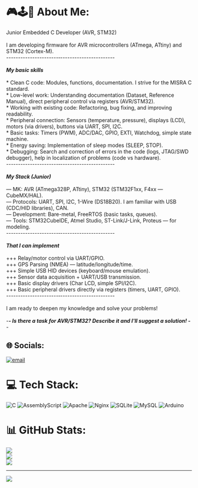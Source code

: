 # 🎮🕹️👾 About Me:
Junior Embedded C Developer (AVR, STM32)<br><br>I am developing firmware for AVR microcontrollers (ATmega, ATtiny) and STM32 (Cortex-M).<br>----------------------‐-----------------------<br><br>___My basic skills___<br><br>* Clean C code: Modules, functions, documentation. I strive for the MISRA C standard.<br>* Low-level work: Understanding documentation (Dataset, Reference Manual), direct peripheral control via registers (AVR/STM32).<br>* Working with existing code: Refactoring, bug fixing, and improving readability.<br>* Peripheral connection: Sensors (temperature, pressure), displays (LCD), motors (via drivers), buttons via UART, SPI, I2C.<br>* Basic tasks: Timers (PWM), ADC/DAC, GPIO, EXTI, Watchdog, simple state machine.<br>* Energy saving: Implementation of sleep modes (SLEEP, STOP).<br>* Debugging: Search and correction of errors in the code (logs, JTAG/SWD debugger), help in localization of problems (code vs hardware).<br>----------------------‐-----------------------<br><br>___My Stack (Junior)___<br><br>— MK: AVR (ATmega328P, ATtiny), STM32 (STM32F1xx, F4xx — CubeMX/HAL).<br>— Protocols: UART, SPI, I2C, 1-Wire (DS18B20). I am familiar with USB (CDC/HID libraries), CAN.<br>— Development: Bare-metal, FreeRTOS (basic tasks, queues).<br>— Tools: STM32CubeIDE, Atmel Studio, ST-Link/J-Link, Proteus — for modeling.<br>----------------------‐-----------------------<br><br>___That I can implement___<br><br>+++ Relay/motor control via UART/GPIO.<br>+++ GPS Parsing (NMEA) — latitude/longitude/time.<br>+++ Simple USB HID devices (keyboard/mouse emulation).<br>+++ Sensor data acquisition + UART/USB transmission.<br>+++ Basic display drivers (Char LCD, simple SPI/I2C).<br>+++ Basic peripheral drivers directly via registers (timers, UART, GPIO).<br>----------------------‐-----------------------<br><br>I am ready to deepen my knowledge and solve your problems!<br><br>-___- Is there a task for AVR/STM32? Describe it and I'll suggest a solution! -___-


## 🌐 Socials:
[![email](https://img.shields.io/badge/Email-D14836?logo=gmail&logoColor=white)](mailto:sergey2006231@gmail.com) 

# 💻 Tech Stack:
![C](https://img.shields.io/badge/c-%2300599C.svg?style=for-the-badge&logo=c&logoColor=white) ![AssemblyScript](https://img.shields.io/badge/assembly%20script-%23000000.svg?style=for-the-badge&logo=assemblyscript&logoColor=white) ![Apache](https://img.shields.io/badge/apache-%23D42029.svg?style=for-the-badge&logo=apache&logoColor=white) ![Nginx](https://img.shields.io/badge/nginx-%23009639.svg?style=for-the-badge&logo=nginx&logoColor=white) ![SQLite](https://img.shields.io/badge/sqlite-%2307405e.svg?style=for-the-badge&logo=sqlite&logoColor=white) ![MySQL](https://img.shields.io/badge/mysql-4479A1.svg?style=for-the-badge&logo=mysql&logoColor=white) ![Arduino](https://img.shields.io/badge/-Arduino-00979D?style=for-the-badge&logo=Arduino&logoColor=white)
# 📊 GitHub Stats:
![](https://github-readme-stats.vercel.app/api?username=SergeyKisa228&theme=blue-green&hide_border=false&include_all_commits=true&count_private=true)<br/>
![](https://nirzak-streak-stats.vercel.app/?user=SergeyKisa228&theme=blue-green&hide_border=false)<br/>
![](https://github-readme-stats.vercel.app/api/top-langs/?username=SergeyKisa228&theme=blue-green&hide_border=false&include_all_commits=true&count_private=true&layout=compact)

---
[![](https://visitcount.itsvg.in/api?id=SergeyKisa228&icon=4&color=3)](https://visitcount.itsvg.in)

<!-- Proudly created with GPRM ( https://gprm.itsvg.in ) -->
